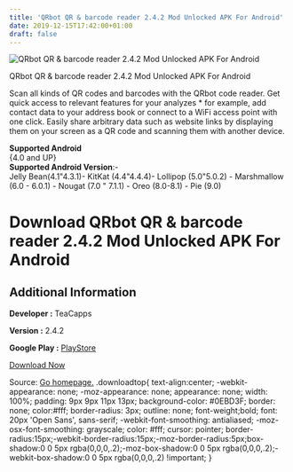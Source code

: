 ```yaml
---
title: 'QRbot QR & barcode reader 2.4.2 Mod Unlocked APK For Android'
date: 2019-12-15T17:42:00+01:00
draft: false
---
```


![QRbot QR & barcode reader 2.4.2 Mod Unlocked APK For Android](https://i2.wp.com/apkhome.net/wp-content/uploads/2019/11/QRbot-QR-barcode-reader-2.4.2-Mod-Unlocked.png "QRbot QR & barcode reader 2.4.2 Mod Unlocked APK For Android")

  

QRbot QR & barcode reader 2.4.2 Mod Unlocked APK For Android

Scan all kinds of QR codes and barcodes with the QRbot code reader. Get quick access to relevant features for your analyzes \* for example, add contact data to your address book or connect to a WiFi access point with one click. Easily share arbitrary data such as website links by displaying them on your screen as a QR code and scanning them with another device.

**Supported Android**  
{4.0 and UP}  
**Supported Android Version**:-  
Jelly Bean(4.1"4.3.1)- KitKat (4.4"4.4.4)- Lollipop (5.0"5.0.2) - Marshmallow (6.0 - 6.0.1) - Nougat (7.0 " 7.1.1) - Oreo (8.0-8.1) - Pie (9.0)

Download QRbot QR & barcode reader 2.4.2 Mod Unlocked APK For Android
=====================================================================

Additional Information
----------------------

**Developer :** TeaCapps

**Version :** 2.4.2

**Google Play :** [PlayStore](https://play.google.com/store/apps/details?id=net.qrbot)

  

[Download Now](https://store4app.co/post/qrbot-qr-amp-barcode-reader-2-4-2-mod-unlocked-apk-for-android_1574675464)

  
Source: [Go homepage.](https://store4app.co/post/qrbot-qr-amp-barcode-reader-2-4-2-mod-unlocked-apk-for-android_1574675464) .downloadtop{ text-align:center; -webkit-appearance: none; -moz-appearance: none; appearance: none; width: 100%; padding: 9px 9px 11px 13px; background-color: #0EBD3F; border: none; color:#fff; border-radius: 3px; outline: none; font-weight;bold; font: 20px 'Open Sans', sans-serif; -webkit-font-smoothing: antialiased; -moz-osx-font-smoothing: grayscale; color: #fff; cursor: pointer; border-radius:15px;-webkit-border-radius:15px;-moz-border-radius:5px;box-shadow:0 0 5px rgba(0,0,0,.2);-moz-box-shadow:0 0 5px rgba(0,0,0,.2);-webkit-box-shadow:0 0 5px rgba(0,0,0,.2) !important; }